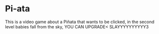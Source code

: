 # Pi-ata
This is a video game about a Piñata that wants to be clicked, in the second level babies fall from the sky, YOU CAN UPGRADE&lt; SLAYYYYYYYYYY3
